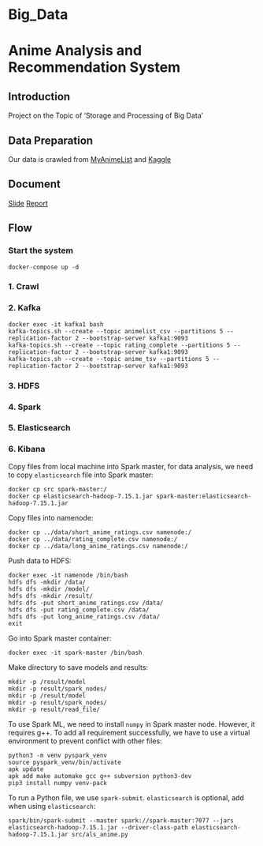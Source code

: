 # Big_Data

# Anime Analysis and Recommendation System

## Introduction
Project on the Topic of ‘Storage and Processing of Big Data’

## Data Preparation
Our data is crawled from [MyAnimeList](https://myanimelist.net/) and [Kaggle](https://www.kaggle.com/datasets/hernan4444/anime-recommendation-database-2020?select=rating_complete.csv&fbclid=IwAR37KBNhDMUmDlL2he0iLylicmXE4KjugeiNUarZjhUH-oqHNOtHkYVjvQ4)

## Document
[Slide](https://husteduvn-my.sharepoint.com/:p:/g/personal/khanh_ln200316_sis_hust_edu_vn/EVHZfF_BTQZOpt8AKefpUdcBLJ8hRu-4niXxZaTpanND0w?e=OCfdgz)
[Report](https://husteduvn-my.sharepoint.com/:w:/g/personal/khanh_ln200316_sis_hust_edu_vn/EenyblT4C-BKvOXZqb15Z6IBTnkAHUUl4gpxbqLCm0Z6ug?e=lR1RVr)

## Flow

### Start the system

```
docker-compose up -d
```
### 1. Crawl
### 2. Kafka
```
docker exec -it kafka1 bash
kafka-topics.sh --create --topic animelist_csv --partitions 5 --replication-factor 2 --bootstrap-server kafka1:9093 
kafka-topics.sh --create --topic rating_complete --partitions 5 --replication-factor 2 --bootstrap-server kafka1:9093 
kafka-topics.sh --create --topic anime_tsv --partitions 5 --replication-factor 2 --bootstrap-server kafka1:9093
```
### 3. HDFS
### 4. Spark
### 5. Elasticsearch
### 6. Kibana
Copy files from local machine into Spark master, for data analysis, we need to copy `elasticsearch` file into Spark master:
```
docker cp src spark-master:/
docker cp elasticsearch-hadoop-7.15.1.jar spark-master:elasticsearch-hadoop-7.15.1.jar
```

Copy files into namenode:
```
docker cp ../data/short_anime_ratings.csv namenode:/
docker cp ../data/rating_complete.csv namenode:/
docker cp ../data/long_anime_ratings.csv namenode:/
```

Push data to HDFS:
```
docker exec -it namenode /bin/bash
hdfs dfs -mkdir /data/
hdfs dfs -mkdir /model/
hdfs dfs -mkdir /result/
hdfs dfs -put short_anime_ratings.csv /data/
hdfs dfs -put rating_complete.csv /data/
hdfs dfs -put long_anime_ratings.csv /data/
exit
```

Go into Spark master container:
```
docker exec -it spark-master /bin/bash
```

Make directory to save models and results:
```
mkdir -p /result/model
mkdir -p result/spark_nodes/
mkdir -p /result/model
mkdir -p result/spark_nodes/
mkdir -p result/read_file/
```

To use Spark ML, we need to install `numpy` in Spark master node. However, it requires g++. To add all requirement successfully, we have to use a virtual environment to prevent conflict with other files:
```
python3 -m venv pyspark_venv
source pyspark_venv/bin/activate
apk update
apk add make automake gcc g++ subversion python3-dev
pip3 install numpy venv-pack
```

To run a Python file, we use `spark-submit`. `elasticsearch` is optional, add when using `elasticsearch`:
```
spark/bin/spark-submit --master spark://spark-master:7077 --jars elasticsearch-hadoop-7.15.1.jar --driver-class-path elasticsearch-hadoop-7.15.1.jar src/als_anime.py
```
